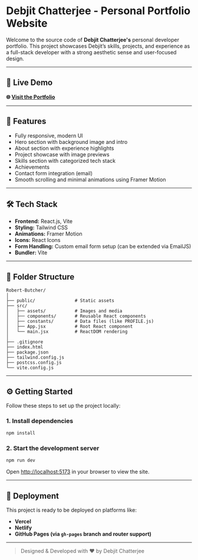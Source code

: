 # Debjit Chatterjee - Personal Portfolio Website

Welcome to the source code of **Debjit Chatterjee's** personal developer portfolio. This project showcases Debjit’s skills, projects, and experience as a full-stack developer with a strong aesthetic sense and user-focused design.

---

## 🚀 Live Demo

**🌐 [Visit the Portfolio](https://debjit-chatterjee.vercel.app/)**

---

## 📌 Features

- Fully responsive, modern UI
- Hero section with background image and intro
- About section with experience highlights
- Project showcase with image previews
- Skills section with categorized tech stack
- Achievements 
- Contact form integration (email)
- Smooth scrolling and minimal animations using Framer Motion

---

## 🛠️ Tech Stack

- **Frontend:** React.js, Vite
- **Styling:** Tailwind CSS
- **Animations:** Framer Motion
- **Icons:** React Icons
- **Form Handling:** Custom email form setup (can be extended via EmailJS)
- **Bundler:** Vite

---

## 📁 Folder Structure

```
Robert-Butcher/
│
├── public/               # Static assets
├── src/
│   ├── assets/           # Images and media
│   ├── components/       # Reusable React components
│   ├── constants/        # Data files (like PROFILE.js)
│   ├── App.jsx           # Root React component
│   └── main.jsx          # ReactDOM rendering
│
├── .gitignore
├── index.html
├── package.json
├── tailwind.config.js
├── postcss.config.js
└── vite.config.js
```

---

## ⚙️ Getting Started

Follow these steps to set up the project locally:

### 1. Install dependencies

```bash
npm install
```

### 2. Start the development server

```bash
npm run dev
```

Open [http://localhost:5173](http://localhost:5173) in your browser to view the site.

---

## 🧾 Deployment

This project is ready to be deployed on platforms like:

- **Vercel**
- **Netlify**
- **GitHub Pages (via `gh-pages` branch and router support)**

---


> Designed & Developed with ❤️ by Debjit Chatterjee
